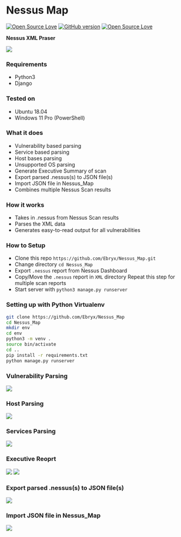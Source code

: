 # Nessus Map

[![Open Source Love](https://badges.frapsoft.com/os/v1/open-source.svg?v=102)](https://github.com/ellerbrock/open-source-badge/)
[![GitHub version](https://d25lcipzij17d.cloudfront.net/badge.svg?id=gh&v=1.0)](http://badge.fury.io/gh/boennemann%2Fbadges)
[![Open Source Love](https://badges.frapsoft.com/os/mit/mit.svg?v=102)](https://github.com/ellerbrock/open-source-badge/)

**Nessus XML Praser**

<img src="https://i.imgur.com/gtw4lVP.png" />

### Requirements

- Python3
- Django

### Tested on

- Ubuntu 18.04
- Windows 11 Pro (PowerShell)

### What it does

- Vulnerability based parsing
- Service based parsing
- Host bases parsing
- Unsupported OS parsing
- Generate Executive Summary of scan
- Export parsed .nessus(s) to JSON file(s)
- Import JSON file in Nessus_Map
- Combines multiple Nessus Scan results

### How it works

- Takes in .nessus from Nessus Scan results
- Parses the XML data
- Generates easy-to-read output for all vulnerabilities

### How to Setup

- Clone this repo `https://github.com/Ebryx/Nessus_Map.git`
- Change directory `cd Nessus_Map`
- Export `.nessus` report from Nessus Dashboard
- Copy/Move the `.nessus` report in `XML` directory
  Repeat this step for multiple scan reports
- Start server with `python3 manage.py runserver`

### Setting up with Python Virtualenv

```bash
git clone https://github.com/Ebryx/Nessus_Map
cd Nessus_Map
mkdir env
cd env
python3 -m venv .
source bin/activate
cd ..
pip install -r requirements.txt
python manage.py runserver
```

### Vulnerability Parsing

<img src="https://i.imgur.com/etrzGc3.gif" />

### Host Parsing

<img src="https://i.imgur.com/sgZp1AI.png" />

### Services Parsing

<img src="https://i.imgur.com/FZUFRKm.png" />

### Executive Reoprt

<img src="https://i.imgur.com/J4vrkD7.png" />

<img src="https://i.imgur.com/vWeU257.png" />

### Export parsed .nessus(s) to JSON file(s)

<img src="https://i.imgur.com/aQaPBZm.gif" />

### Import JSON file in Nessus_Map

<img src="https://i.imgur.com/oDBuD8r.gif" />
